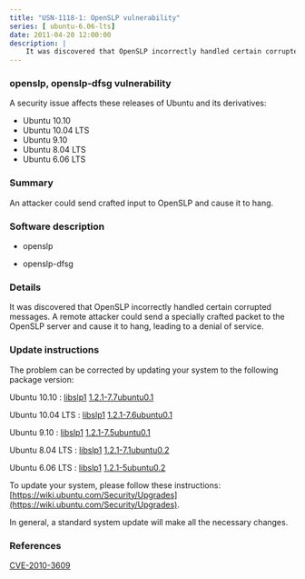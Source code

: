 ```yaml
---
title: "USN-1118-1: OpenSLP vulnerability"
series: [ ubuntu-6.06-lts]
date: 2011-04-20 12:00:00
description: |
    It was discovered that OpenSLP incorrectly handled certain corrupted messages. A remote attacker could send a specially crafted packet to the OpenSLP server and cause it to hang, leading to a denial of service. 
--- 
```

 
### openslp, openslp-dfsg vulnerability

A security issue affects these releases of Ubuntu and its derivatives:

* Ubuntu 10.10
* Ubuntu 10.04 LTS
* Ubuntu 9.10
* Ubuntu 8.04 LTS
* Ubuntu 6.06 LTS

### Summary

An attacker could send crafted input to OpenSLP and cause it to hang. 

### Software description

* openslp 

* openslp-dfsg 

### Details

It was discovered that OpenSLP incorrectly handled certain corrupted messages. A remote attacker could send a specially crafted packet to the OpenSLP server and cause it to hang, leading to a denial of service. 

### Update instructions

The problem can be corrected by updating your system to the following package version:

Ubuntu 10.10
 : [libslp1](https://launchpad.net/ubuntu/+source/openslp-dfsg) <span> [1.2.1-7.7ubuntu0.1](https://launchpad.net/ubuntu/+source/openslp-dfsg/1.2.1-7.7ubuntu0.1) </span> 

Ubuntu 10.04 LTS
 : [libslp1](https://launchpad.net/ubuntu/+source/openslp-dfsg) <span> [1.2.1-7.6ubuntu0.1](https://launchpad.net/ubuntu/+source/openslp-dfsg/1.2.1-7.6ubuntu0.1) </span> 

Ubuntu 9.10
 : [libslp1](https://launchpad.net/ubuntu/+source/openslp-dfsg) <span> [1.2.1-7.5ubuntu0.1](https://launchpad.net/ubuntu/+source/openslp-dfsg/1.2.1-7.5ubuntu0.1) </span> 

Ubuntu 8.04 LTS
 : [libslp1](https://launchpad.net/ubuntu/+source/openslp-dfsg) <span> [1.2.1-7.1ubuntu0.2](https://launchpad.net/ubuntu/+source/openslp-dfsg/1.2.1-7.1ubuntu0.2) </span> 

Ubuntu 6.06 LTS
 : [libslp1](https://launchpad.net/ubuntu/+source/openslp) <span> [1.2.1-5ubuntu0.2](https://launchpad.net/ubuntu/+source/openslp/1.2.1-5ubuntu0.2) </span> 

To update your system, please follow these instructions: [https://wiki.ubuntu.com/Security/Upgrades](https://wiki.ubuntu.com/Security/Upgrades).

In general, a standard system update will make all the necessary changes. 

### References

 [CVE-2010-3609](http://people.ubuntu.com/~ubuntu-security/cve/CVE-2010-3609)
 
